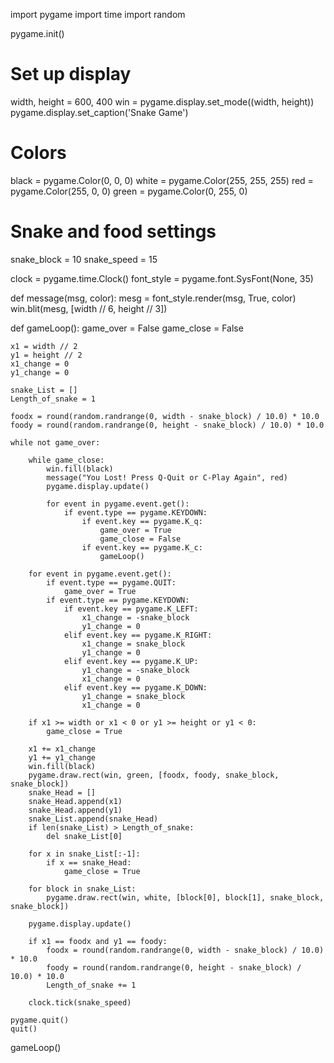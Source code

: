 import pygame
import time
import random

pygame.init()

# Set up display
width, height = 600, 400
win = pygame.display.set_mode((width, height))
pygame.display.set_caption('Snake Game')

# Colors
black = pygame.Color(0, 0, 0)
white = pygame.Color(255, 255, 255)
red = pygame.Color(255, 0, 0)
green = pygame.Color(0, 255, 0)

# Snake and food settings
snake_block = 10
snake_speed = 15

clock = pygame.time.Clock()
font_style = pygame.font.SysFont(None, 35)

def message(msg, color):
    mesg = font_style.render(msg, True, color)
    win.blit(mesg, [width // 6, height // 3])

def gameLoop():
    game_over = False
    game_close = False

    x1 = width // 2
    y1 = height // 2
    x1_change = 0
    y1_change = 0

    snake_List = []
    Length_of_snake = 1

    foodx = round(random.randrange(0, width - snake_block) / 10.0) * 10.0
    foody = round(random.randrange(0, height - snake_block) / 10.0) * 10.0

    while not game_over:

        while game_close:
            win.fill(black)
            message("You Lost! Press Q-Quit or C-Play Again", red)
            pygame.display.update()

            for event in pygame.event.get():
                if event.type == pygame.KEYDOWN:
                    if event.key == pygame.K_q:
                        game_over = True
                        game_close = False
                    if event.key == pygame.K_c:
                        gameLoop()

        for event in pygame.event.get():
            if event.type == pygame.QUIT:
                game_over = True
            if event.type == pygame.KEYDOWN:
                if event.key == pygame.K_LEFT:
                    x1_change = -snake_block
                    y1_change = 0
                elif event.key == pygame.K_RIGHT:
                    x1_change = snake_block
                    y1_change = 0
                elif event.key == pygame.K_UP:
                    y1_change = -snake_block
                    x1_change = 0
                elif event.key == pygame.K_DOWN:
                    y1_change = snake_block
                    x1_change = 0

        if x1 >= width or x1 < 0 or y1 >= height or y1 < 0:
            game_close = True

        x1 += x1_change
        y1 += y1_change
        win.fill(black)
        pygame.draw.rect(win, green, [foodx, foody, snake_block, snake_block])
        snake_Head = []
        snake_Head.append(x1)
        snake_Head.append(y1)
        snake_List.append(snake_Head)
        if len(snake_List) > Length_of_snake:
            del snake_List[0]

        for x in snake_List[:-1]:
            if x == snake_Head:
                game_close = True

        for block in snake_List:
            pygame.draw.rect(win, white, [block[0], block[1], snake_block, snake_block])

        pygame.display.update()

        if x1 == foodx and y1 == foody:
            foodx = round(random.randrange(0, width - snake_block) / 10.0) * 10.0
            foody = round(random.randrange(0, height - snake_block) / 10.0) * 10.0
            Length_of_snake += 1

        clock.tick(snake_speed)

    pygame.quit()
    quit()

gameLoop()